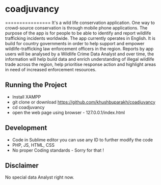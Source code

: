 # coadjuvancy
================
It's a wild life conservation application.
One way to crowd-source conservation is through mobile phone applications. The purpose of the app is for people to be able to identify and report wildlife trafficking incidents worldwide. The app currently operates in English. It is build for country governments in order to help support and empower wildlife-trafficking law enforcement officers in the region. Reports by app users will be analysed by a Wildlife Crime Data Analyst and over time, the information will help build data and enrich understanding of illegal wildlife trade across the region, help prioritise response action and highlight areas in need of increased enforcement resources.

Running the Project
-------------------
* Install XAMPP
* git clone or download https://github.com/khushbuparakh/coadjuvancy
* cd coadjuvancy
* open the web page using browser - 127.0.0.1/index.html

Development
-----------
* Code in Sublime editor you can use any ID to further modify the code
* PHP, JS, HTML, CSS
* No proper Coding standards - Sorry for that !

Disclaimer
----------
No special data Analyst right now.
